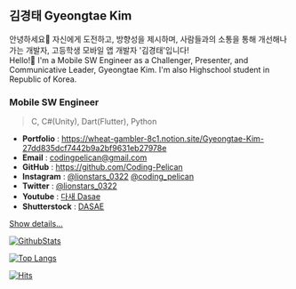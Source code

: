 ## 김경태 Gyeongtae Kim
안녕하세요👋 자신에게 도전하고, 방향성을 제시하며, 사람들과의 소통을 통해 개선해나가는 개발자, 고등학생 모바일 앱 개발자 '김경태'입니다!   
Hello!👋 I'm a Mobile SW Engineer as a Challenger, Presenter, and Communicative Leader, Gyeongtae Kim.
I'm also Highschool student in Republic of Korea.

### Mobile SW Engineer
> C, C#(Unity), Dart(Flutter), Python
- **Portfolio** : https://wheat-gambler-8c1.notion.site/Gyeongtae-Kim-27dd835dcf7442b9a2bf9631eb27978e
- **Email** : <codingpelican@gmail.com>
- **GitHub** : <https://github.com/Coding-Pelican>
- **Instagram** : [@lionstars_0322](https://www.instagram.com/lionstars_0322) [@coding_pelican](https://www.instagram.com/coding_pelican)
- **Twitter** : [@lionstars_0322](https://twitter.com/lionstars_0322)
- **Youtube** : [다새 Dasae](https://youtube.com/channel/UCZfDHIeuvgIl0NHbwe8T7aw)
- **Shutterstock** : [DASAE](https://www.shutterstock.com/g/DASAE)

[Show details...](https://wheat-gambler-8c1.notion.site/Gyeongtae-Kim-27dd835dcf7442b9a2bf9631eb27978e)

[![GithubStats](https://github-readme-stats.vercel.app/api?username=Coding-Pelican&title_color=0067a3)](https://github.com/Coding-Pelican)

[![Top Langs](https://github-readme-stats.vercel.app/api/top-langs/?username=Coding-Pelican&title_color=0067a3&layout=compact)](https://github.com/anuraghazra/github-readme-stats)

[![Hits](https://hits.seeyoufarm.com/api/count/incr/badge.svg?url=https%3A%2F%2Fgithub.com%2FCoding-Pelican)](https://github.com/Coding-Pelican)

<!--
**Coding-Pelican/Coding-Pelican** is a ✨ _special_ ✨ repository because its `README.md` (this file) appears on your GitHub profile.

Here are some ideas to get you started:

- 🔭 I’m currently working on ...
- 🌱 I’m currently learning ...
- 👯 I’m looking to collaborate on ...
- 🤔 I’m looking for help with ...
- 💬 Ask me about ...
- 📫 How to reach me: ...
- 😄 Pronouns: ...
- ⚡ Fun fact: ...
-->
